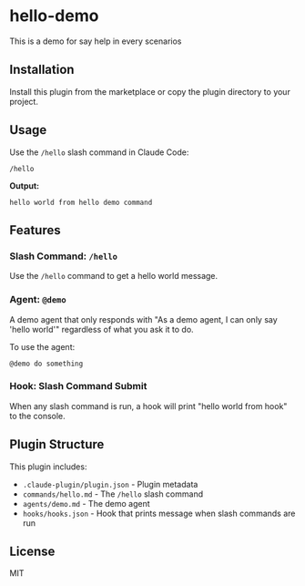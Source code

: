 # hello-demo

This is a demo for say help in every scenarios

## Installation

Install this plugin from the marketplace or copy the plugin directory to your project.

## Usage

Use the `/hello` slash command in Claude Code:

```
/hello
```

**Output:**
```
hello world from hello demo command
```

## Features

### Slash Command: `/hello`
Use the `/hello` command to get a hello world message.

### Agent: `@demo`
A demo agent that only responds with "As a demo agent, I can only say 'hello world'" regardless of what you ask it to do.

To use the agent:
```
@demo do something
```

### Hook: Slash Command Submit
When any slash command is run, a hook will print "hello world from hook" to the console.

## Plugin Structure

This plugin includes:
- `.claude-plugin/plugin.json` - Plugin metadata
- `commands/hello.md` - The `/hello` slash command
- `agents/demo.md` - The demo agent
- `hooks/hooks.json` - Hook that prints message when slash commands are run

## License

MIT
